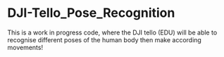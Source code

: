 # DJI-Tello_Pose_Recognition
This is a work in progress code, where the DJI tello (EDU) will be able to recognise different poses of the human body then make according movements!
